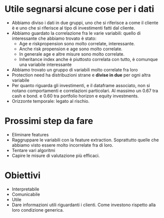 # Utile segnarsi alcune cose per i dati
* Abbiamo diviso i dati in due gruppi, uno che si riferisce a come il cliente è e uno che si riferisce al tipo di investimenti fatti dal cliente.
* Abbiamo guardato la correlazione fra le varie variabili: quello di interessante che abbiamo trovato è stato:
	- Age e riskpropension sono molto correlate, interessante.
	- Anche risk propension e age sono molto correlate. 
	- In generale age e altre misure sono molto correlate.
	- Inheritance index anche è piuttosto correlata con tutto, è comunque una variabile interessante
* Abbiamo trovato un gruppo di variabili molto correlate fra loro 
* Protection need ha distribuzioni strane e __divise in due__ per ogni altra variabile
* Per quanto riguarda gli investimenti, e il dataframe associato, non si notano comportamenti e correlazioni particolari. Al massimo un 0.67 tra cash e bond. e 0.60 tra portfolio horizon e equity investments.
* Orizzonte temporale: legato al rischio. 

# Prossimi step da fare
* Eliminare features
* Raggruppare le variabili con la feature extraction. Soprattutto quelle che abbiamo visto essere molto incorrelate fra di loro.
* Tentare vari algoritmi
* Capire le misure di valutazione più efficaci.

# Obiettivi
* Interpretabile
* Comunicabile
* Utile
* Dare informazioni utili riguardanti i clienti. Come investono rispetto alla loro condizione generica.
